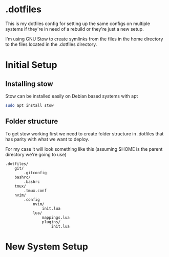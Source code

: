 # .dotfiles

This is my dotfiles config for setting up the same configs on multiple systems if they're in need of a rebuild or they're just a new setup.

I'm using GNU Stow to create symlinks from the files in the home directory to the files located in the .dotfiles directory.

# Initial Setup

## Installing stow

Stow can be installed easily on Debian based systems with apt

``` sh
sudo apt install stow
```

## Folder structure

To get stow working first we need to create folder structure in .dotfiles that has parity with what we want to deploy.

For my case it will look something like this (assuming $HOME is the parent directory we're going to use)

```
.dotfiles/
    git/
        .gitconfig
    bashrc/
        .bashrc
    tmux/
        .tmux.conf
    nvim/
        .config
            nvim/
                init.lua
            lua/
                mappings.lua
                plugins/
                    init.lua
```

# New System Setup